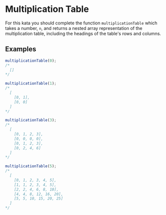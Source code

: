 # Multiplication Table

For this kata you should complete the function `multiplicationTable` which takes a number, `n`, and returns a nested array representation of the multiplication table, including the headings of the table's rows and columns.

## Examples

```javascript
multiplicationTable(0);
/*
  []
*/
```

```javascript
multiplicationTable(1);
/*
  [
    [0, 1],
    [0, 0]
  ]
*/
```


```javascript
multiplicationTable(3);
/*
  [
    [0, 1, 2, 3],
    [0, 0, 0, 0],
    [0, 1, 2, 3],
    [0, 2, 4, 6]
  ]
*/
```

```javascript
multiplicationTable(5);
/*
  [
    [0, 1, 2, 3, 4, 5],
    [1, 1, 2, 3, 4, 5],
    [2, 2, 4, 6, 8, 10],
    [4, 4, 8, 12, 16, 20],
    [5, 5, 10, 15, 20, 25]
  ]
*/
```
